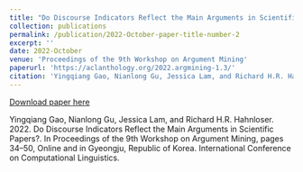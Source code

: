 ```yaml
---
title: "Do Discourse Indicators Reflect the Main Arguments in Scientific Papers?"
collection: publications
permalink: /publication/2022-October-paper-title-number-2
excerpt: ''
date: 2022-October
venue: 'Proceedings of the 9th Workshop on Argument Mining'
paperurl: 'https://aclanthology.org/2022.argmining-1.3/'
citation: 'Yingqiang Gao, Nianlong Gu, Jessica Lam, and Richard H.R. Hahnloser. 2022. Do Discourse Indicators Reflect the Main Arguments in Scientific Papers?. In Proceedings of the 9th Workshop on Argument Mining, pages 34–50, Online and in Gyeongju, Republic of Korea. International Conference on Computational Linguistics.'
---
```


[Download paper here](https://aclanthology.org/2022.argmining-1.3/)

Yingqiang Gao, Nianlong Gu, Jessica Lam, and Richard H.R. Hahnloser. 2022. Do Discourse Indicators Reflect the Main Arguments in Scientific Papers?. In Proceedings of the 9th Workshop on Argument Mining, pages 34–50, Online and in Gyeongju, Republic of Korea. International Conference on Computational Linguistics.